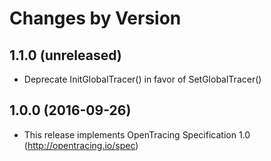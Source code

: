 Changes by Version
==================

1.1.0 (unreleased)
-------------------

- Deprecate InitGlobalTracer() in favor of SetGlobalTracer()


1.0.0 (2016-09-26)
-------------------

- This release implements OpenTracing Specification 1.0 (http://opentracing.io/spec)
